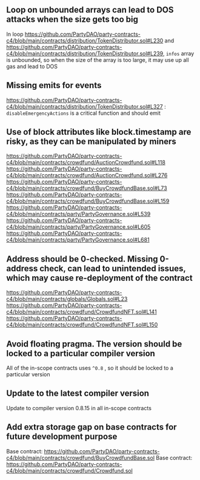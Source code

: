 ## Loop on unbounded arrays can lead to DOS attacks when the size gets too big
In loop https://github.com/PartyDAO/party-contracts-c4/blob/main/contracts/distribution/TokenDistributor.sol#L230 and https://github.com/PartyDAO/party-contracts-c4/blob/main/contracts/distribution/TokenDistributor.sol#L239, `infos` array is unbounded, so when the size of the array is too large, it may use up all gas and lead to DOS

## Missing emits for events
https://github.com/PartyDAO/party-contracts-c4/blob/main/contracts/distribution/TokenDistributor.sol#L327 : `disableEmergencyActions` is a critical function and should emit

## Use of block attributes like block.timestamp are risky, as they can be manipulated by miners
https://github.com/PartyDAO/party-contracts-c4/blob/main/contracts/crowdfund/AuctionCrowdfund.sol#L118
https://github.com/PartyDAO/party-contracts-c4/blob/main/contracts/crowdfund/AuctionCrowdfund.sol#L276
https://github.com/PartyDAO/party-contracts-c4/blob/main/contracts/crowdfund/BuyCrowdfundBase.sol#L73
https://github.com/PartyDAO/party-contracts-c4/blob/main/contracts/crowdfund/BuyCrowdfundBase.sol#L159
https://github.com/PartyDAO/party-contracts-c4/blob/main/contracts/party/PartyGovernance.sol#L539
https://github.com/PartyDAO/party-contracts-c4/blob/main/contracts/party/PartyGovernance.sol#L605
https://github.com/PartyDAO/party-contracts-c4/blob/main/contracts/party/PartyGovernance.sol#L681

## Address should be 0-checked. Missing 0-address check, can lead to unintended issues, which may cause re-deployment of the contract
https://github.com/PartyDAO/party-contracts-c4/blob/main/contracts/globals/Globals.sol#L23
https://github.com/PartyDAO/party-contracts-c4/blob/main/contracts/crowdfund/CrowdfundNFT.sol#L141
https://github.com/PartyDAO/party-contracts-c4/blob/main/contracts/crowdfund/CrowdfundNFT.sol#L150

## Avoid floating pragma. The version should be locked to a particular compiler version
All of the in-scope contracts uses `^0.8` , so it should be locked to a particular version

## Update to the latest compiler version
Update to compiler version 0.8.15 in all in-scope contracts

## Add extra storage gap on base contracts for future development purpose
Base contract:  https://github.com/PartyDAO/party-contracts-c4/blob/main/contracts/crowdfund/BuyCrowdfundBase.sol 
Base contract: https://github.com/PartyDAO/party-contracts-c4/blob/main/contracts/crowdfund/Crowdfund.sol

